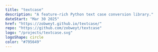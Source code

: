 ```yaml
---
title: "textcase"
description: "A feature-rich Python text case conversion library."
dateStart: "Mar 30 2025"
href: "https://zobweyt.github.io/textcase/"
repo: "https://github.com/zobweyt/textcase"
logo: "/projects/textcase.svg"
logoShape: circle
color: "#795649"
---
```

